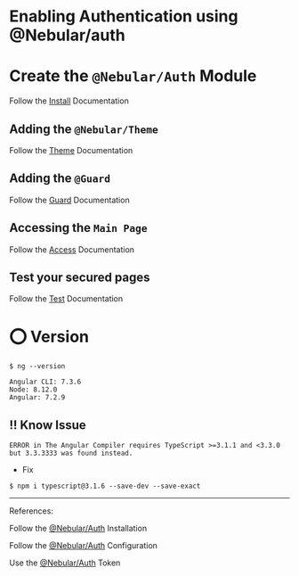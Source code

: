 # Enabling Authentication using @Nebular/auth


# Create the `@Nebular/Auth` Module

Follow the [Install](./docs/INSTALL.md) Documentation

## Adding the `@Nebular/Theme` 

Follow the [Theme](./docs/STYLES.md) Documentation

## Adding the `@Guard` 

Follow the [Guard](./docs/GUARD.md) Documentation

## Accessing the `Main Page` 

Follow the [Access](./docs/ACCESS.md) Documentation

## Test your secured pages

Follow the [Test](./docs/TEST.md) Documentation


# :o: Version

```
$ ng --version

Angular CLI: 7.3.6
Node: 8.12.0
Angular: 7.2.9
```

## :bangbang: Know Issue

```red
ERROR in The Angular Compiler requires TypeScript >=3.1.1 and <3.3.0 but 3.3.3333 was found instead.
```

* Fix

```
$ npm i typescript@3.1.6 --save-dev --save-exact
```

-------

References:

Follow the [@Nebular/Auth](https://akveo.github.io/nebular/docs/auth/installation#installation) Installation

Follow the [@Nebular/Auth](https://akveo.github.io/nebular/docs/auth/configuring-a-strategy) Configuration

Use the [@Nebular/Auth](https://akveo.github.io/nebular/docs/auth/getting-user-token) Token 
